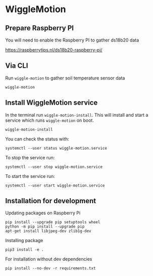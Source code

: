 # WiggleMotion

## Prepare Raspberry PI

You will need to enable the Raspberry PI to gather ds18b20 data

https://raspberrytips.nl/ds18b20-raspberry-pi/

## Via CLI

Run `wiggle-motion` to gather soil temperature sensor data

```
wiggle-motion
```

## Install WiggleMotion service

In the terminal run `wiggle-motion-install`. This will install and start a service which runs `wiggle-motion` on boot.

```
wiggle-motion-install
```


You can check the status with:

```
systemctl --user status wiggle-motion.service
```

To stop the service run:

```
systemctl --user stop wiggle-motion.service
```

To start the service run:

```
systemctl --user start wiggle-motion.service
```

## Installation for development

Updating packages on Raspberry Pi
```
pip install --upgrade pip setuptools wheel
python -m pip install --upgrade pip
apt-get install libjpeg-dev zlib1g-dev
```

Installing package
```
pip3 install -e .
```

For installation without dev dependencies
```
pip install --no-dev -r requirements.txt
```